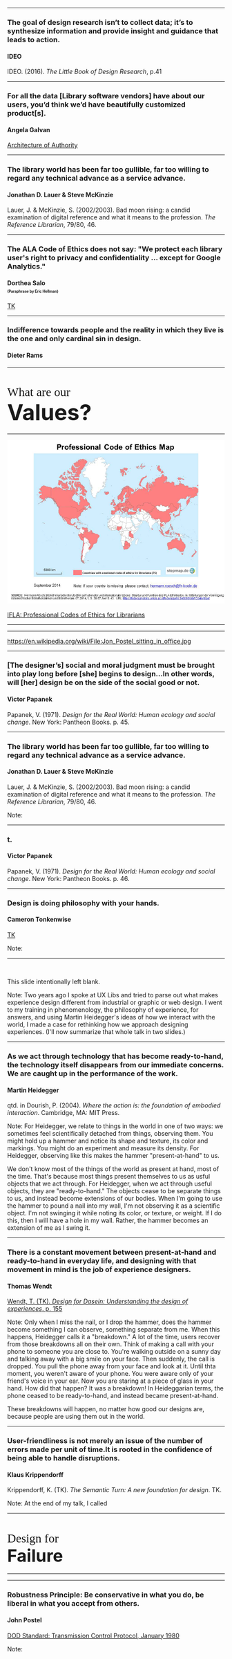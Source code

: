 -----

<!-- .slide: data-background-image="img/ideo.jpg" -->

### The goal of design research isn’t to collect data; it’s to synthesize information and provide insight and guidance that leads to action.

#### IDEO

IDEO. (2016). *The Little Book of Design Research*, p.41

-----

<!-- .slide: data-background-image="img/galvan.jpg" -->

### For all the data [Library software vendors] have about our users, you’d think we’d have beautifully customized product[s].

#### Angela Galvan

[Architecture of Authority](https://asgalvan.com/2016/12/05/architecture-of-authority/)

-----

### The library world has been far too gullible, far too willing to regard any technical advance as a service advance.

#### Jonathan D. Lauer & Steve McKinzie

Lauer, J. & McKinzie, S. (2002/2003). Bad moon rising: a candid examination of digital reference and what it means to the profession. *The Reference Librarian*, 79/80, 46.

-----

<!-- .slide: data-background-image="img/salo.jpg" -->

### The ALA Code of Ethics does not say: "We protect each library user's right to privacy and confidentiality ... except for Google Analytics."

#### Dorthea Salo <br /><span style="font-size: .6em;">(Paraphrase by Eric Hellman)</span>

[TK](https://www.youtube.com/watch?v=ZmRfyg3-YDc)

-----

<!-- .slide: data-background-image="img/rams.jpg" -->

### Indifference towards people and the reality in which they live is the one and only cardinal sin in design.

#### Dieter Rams

-----
# <span style="font-family:Raleway;font-weight:100;">What are our</span><br /><span class="blue" style="font-size:1.8em;">Values?</span>

-----

![Map of countries with libraries ethics statements](img/ethicsmap.jpg)

[IFLA: Professional Codes of Ethics for Librarians](https://www.ifla.org/faife/professional-codes-of-ethics-for-librarians#nationalcodes)

-----



-----

<!-- .slide: data-background-image="img/postel.jpg" -->

https://en.wikipedia.org/wiki/File:Jon_Postel_sitting_in_office.jpg

-----

<!-- .slide: data-background-image="img/papanek.jpg" -->

### [The designer’s] social and moral judgment must be brought into play long before [she] begins to design...In other words, will [her] design be on the side of the social good or not.

#### Victor Papanek

Papanek, V. (1971). *Design for the Real World: Human ecology and social change*. New York: Pantheon Books. p. 45.


-----

### The library world has been far too gullible, far too willing to regard any technical advance as a service advance.

#### Jonathan D. Lauer & Steve McKinzie

Lauer, J. & McKinzie, S. (2002/2003). Bad moon rising: a candid examination of digital reference and what it means to the profession. *The Reference Librarian*, 79/80, 46.

Note:

-----

<!-- .slide: data-background-image="img/papanek.jpg" -->

### t.

#### Victor Papanek

Papanek, V. (1971). *Design for the Real World: Human ecology and social change*. New York: Pantheon Books. p. 46.

-----

<!-- .slide: data-background-image="img/montero.jpg" -->

### Design is doing philosophy with your hands.

#### Cameron Tonkenwise

[TK](TK)

Note:

-----

&nbsp;

This slide intentionally left blank.

Note:
Two years ago I spoke at UX Libs and tried to parse out what makes experience design different from industrial or graphic or web design.  I went to my training in phenomenology, the philosophy of experience, for answers, and using Martin Heidegger's ideas of how we interact with the world, I made a case for rethinking how we approach designing experiences. (I'll now summarize that whole talk in two slides.)

-----

<!-- .slide: data-background-image="img/heidegger.jpg" -->

### As we act through technology that has become ready-to-hand, the technology itself disappears from our immediate concerns. We are caught up in the performance of the work.

#### Martin Heidegger

qtd. in Dourish, P. (2004). *Where the action is: the foundation of embodied interaction*. Cambridge, MA: MIT Press.

Note:
For Heidegger, we relate to things in the world in one of two ways: we sometimes feel scientifically detached from things, observing them. You might hold up a hammer and notice its shape and texture, its color and markings. You might do an experiment and measure its density. For Heidegger, observing like this makes the hammer "present-at-hand" to us.

We don't know most of the things of the world as present at hand, most of the time. That's because most things present themselves to us as usful objects that we act through. For Heidegger, when we act through useful objects, they are "ready-to-hand." The objects cease to be separate things to us, and instead become extensions of our bodies. When I'm going to use the hammer to pound a nail into my wall, I'm not observing it as a scientific object. I'm not swinging it while noting its color, or texture, or weight. If I do this, then I will have a hole in my wall. Rather, the hammer becomes an extension of me as I swing it.

-----

### There is a constant movement between present-at-hand and ready-to-hand in everyday life, and designing with that movement in mind is the job of experience designers.

#### Thomas Wendt

[Wendt, T. (TK). *Design for Dasein: Understanding the design of experiences*. p. 155](http://www.designfordasein.com/)

Note:
Only when I miss the nail, or I drop the hammer, does the hammer become something I can observe, something separate from me. When this happens, Heidegger calls it a "breakdown." A lot of the time, users recover from those breakdowns all on their own. Think of making a call with your phone to someone you are close to. You're walking outside on a sunny day and talking away with a big smile on your face. Then suddenly, the call is dropped. You pull the phone away from your face and look at it. Until thta moment, you weren't aware of your phone. You were aware only of your friend's voice in your ear. Now you are staring at a piece of glass in your hand. How did that happen? It was a breakdown! In Heideggarian terms, the phone ceased to be ready-to-hand, and instead became present-at-hand.

These breakdowns will happen, no matter how good our designs are, because people are using them out in the world.

-----

### User-friendliness is not merely an issue of the number of errors made per unit of time.It is rooted in the confidence of being able to handle disruptions.

#### Klaus Krippendorff

Krippendorff, K. (TK). *The Semantic Turn: A new foundation for design*. TK.

Note:
At the end of my talk, I called 

----

# <span style="display:inline;font-family:Raleway;font-weight:100;">Design for</span><br /><span class="blue" style="font-size: 1.4em;">Failure</span>

-----



-----

<!-- .slide: data-background-image="img/postel.jpg" -->

### Robustness Principle: Be conservative in what you do, be liberal in what you accept from others.

#### John Postel

[DOD Standard: Transmission Control Protocol, January 1980](https://tools.ietf.org/html/rfc761#page-13)

Note:

